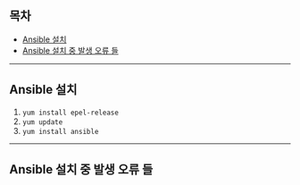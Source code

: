 ## 목차
- [Ansible 설치](#2)
- [Ansible 설치 중 발생 오류 들](#3)

---

<a name="1"></a>

## Ansible 설치 
1. `yum install epel-release`
2. `yum update`
3. `yum install ansible`

---

<a name="2"></a>

## Ansible 설치 중 발생 오류 들 